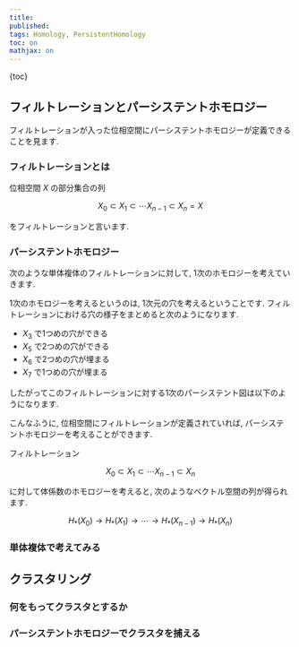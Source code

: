 ```yaml
---
title: 
published:
tags: Homology, PersistentHomology
toc: on
mathjax: on
---
```



<!--more-->

{toc}


## フィルトレーションとパーシステントホモロジー

フィルトレーションが入った位相空間にパーシステントホモロジーが定義できることを見ます.

### フィルトレーションとは

位相空間 $X$ の部分集合の列

$$
X_0 \subset X_1 \subset \cdots X_{n-1} \subset X_n = X
$$

をフィルトレーションと言います.


### パーシステントホモロジー

次のような単体複体のフィルトレーションに対して, 1次のホモロジーを考えていきます.

<!--図-->

1次のホモロジーを考えるというのは, 1次元の穴を考えるということです. フィルトレーションにおける穴の様子をまとめると次のようになります.

- $X_3$ で1つめの穴ができる
- $X_5$ で2つめの穴ができる
- $X_6$ で2つめの穴が埋まる
- $X_7$ で1つめの穴が埋まる

したがってこのフィルトレーションに対する1次のパーシステント図は以下のようになります.

こんなふうに, 位相空間にフィルトレーションが定義されていれば, パーシステントホモロジーを考えることができます. 


フィルトレーション

$$
X_0 \subset X_1 \subset \cdots X_{n-1} \subset X_n
$$

に対して体係数のホモロジーを考えると, 次のようなベクトル空間の列が得られます.


$$
H_*(X_0) \to H_*(X_1) \to \cdots \to H_*(X_{n-1}) \to H_*(X_n)
$$



### 単体複体で考えてみる

## クラスタリング

### 何をもってクラスタとするか

### パーシステントホモロジーでクラスタを捕える
